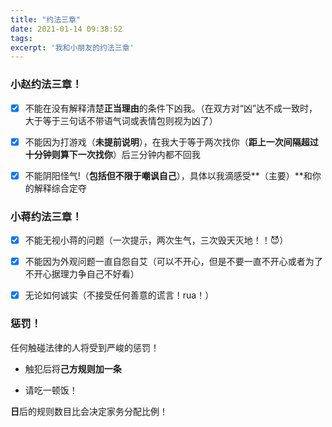 ```yaml
---
title: "约法三章"
date: 2021-01-14 09:38:52
tags:
excerpt: '我和小朋友的约法三章'
---
```




###  小赵约法三章！

- [x] 不能在没有解释清楚**正当理由**的条件下凶我。（在双方对“凶”达不成一致时，大于等于三句话不带语气词或表情包则视为凶了）

- [x]  不能因为打游戏（**未提前说明**），在我大于等于两次找你（**距上一次间隔超过十分钟则算下一次找你**）后三分钟内都不回我
- [x] 不能阴阳怪气!（**包括但不限于嘲讽自己**），具体以我滴感受**（主要）**和你的解释综合定夺



###  小蒋约法三章！

- [x] 不能无视小蒋的问题（一次提示，两次生气，三次毁天灭地！！😈）
- [x] 不能因为外观问题一直自怨自艾（可以不开心，但是不要一直不开心或者为了不开心据理力争自己不好看）
- [x] 无论如何诚实（不接受任何善意的谎言！rua！）



### 惩罚！

任何触碰法律的人将受到严峻的惩罚！

+ 触犯后将**己方规则加一条**

+ 请吃一顿饭！

**日**后的规则数目比会决定家务分配比例！